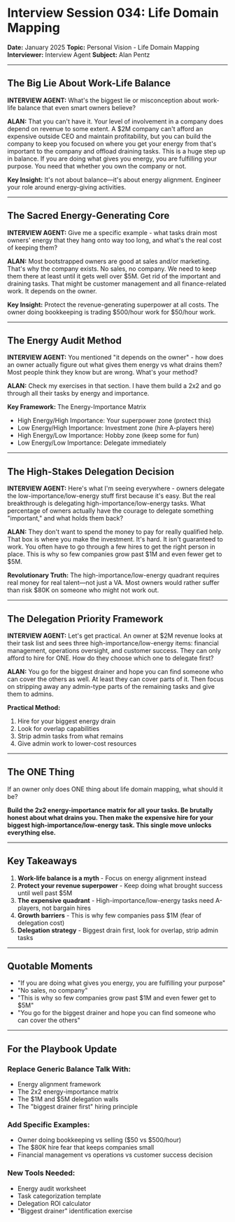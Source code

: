 # Interview Session 034: Life Domain Mapping

**Date:** January 2025
**Topic:** Personal Vision - Life Domain Mapping
**Interviewer:** Interview Agent
**Subject:** Alan Pentz

---

## The Big Lie About Work-Life Balance

**INTERVIEW AGENT:** What's the biggest lie or misconception about work-life balance that even smart owners believe?

**ALAN:** That you can't have it. Your level of involvement in a company does depend on revenue to some extent. A $2M company can't afford an expensive outside CEO and maintain profitability, but you can build the company to keep you focused on where you get your energy from that's important to the company and offload draining tasks. This is a huge step up in balance. If you are doing what gives you energy, you are fulfilling your purpose. You need that whether you own the company or not.

**Key Insight:** It's not about balance—it's about energy alignment. Engineer your role around energy-giving activities.

---

## The Sacred Energy-Generating Core

**INTERVIEW AGENT:** Give me a specific example - what tasks drain most owners' energy that they hang onto way too long, and what's the real cost of keeping them?

**ALAN:** Most bootstrapped owners are good at sales and/or marketing. That's why the company exists. No sales, no company. We need to keep them there at least until it gets well over $5M. Get rid of the important and draining tasks. That might be customer management and all finance-related work. It depends on the owner.

**Key Insight:** Protect the revenue-generating superpower at all costs. The owner doing bookkeeping is trading $500/hour work for $50/hour work.

---

## The Energy Audit Method

**INTERVIEW AGENT:** You mentioned "it depends on the owner" - how does an owner actually figure out what gives them energy vs what drains them? Most people think they know but are wrong. What's your method?

**ALAN:** Check my exercises in that section. I have them build a 2x2 and go through all their tasks by energy and importance.

**Key Framework:** The Energy-Importance Matrix
- High Energy/High Importance: Your superpower zone (protect this)
- Low Energy/High Importance: Investment zone (hire A-players here)
- High Energy/Low Importance: Hobby zone (keep some for fun)
- Low Energy/Low Importance: Delegate immediately

---

## The High-Stakes Delegation Decision

**INTERVIEW AGENT:** Here's what I'm seeing everywhere - owners delegate the low-importance/low-energy stuff first because it's easy. But the real breakthrough is delegating high-importance/low-energy tasks. What percentage of owners actually have the courage to delegate something "important," and what holds them back?

**ALAN:** They don't want to spend the money to pay for really qualified help. That box is where you make the investment. It's hard. It isn't guaranteed to work. You often have to go through a few hires to get the right person in place. This is why so few companies grow past $1M and even fewer get to $5M.

**Revolutionary Truth:** The high-importance/low-energy quadrant requires real money for real talent—not just a VA. Most owners would rather suffer than risk $80K on someone who might not work out.

---

## The Delegation Priority Framework

**INTERVIEW AGENT:** Let's get practical. An owner at $2M revenue looks at their task list and sees three high-importance/low-energy items: financial management, operations oversight, and customer success. They can only afford to hire for ONE. How do they choose which one to delegate first?

**ALAN:** You go for the biggest drainer and hope you can find someone who can cover the others as well. At least they can cover parts of it. Then focus on stripping away any admin-type parts of the remaining tasks and give them to admins.

**Practical Method:**
1. Hire for your biggest energy drain
2. Look for overlap capabilities 
3. Strip admin tasks from what remains
4. Give admin work to lower-cost resources

---

## The ONE Thing

If an owner only does ONE thing about life domain mapping, what should it be?

**Build the 2x2 energy-importance matrix for all your tasks. Be brutally honest about what drains you. Then make the expensive hire for your biggest high-importance/low-energy task. This single move unlocks everything else.**

---

## Key Takeaways

1. **Work-life balance is a myth** - Focus on energy alignment instead
2. **Protect your revenue superpower** - Keep doing what brought success until well past $5M
3. **The expensive quadrant** - High-importance/low-energy tasks need A-players, not bargain hires
4. **Growth barriers** - This is why few companies pass $1M (fear of delegation cost)
5. **Delegation strategy** - Biggest drain first, look for overlap, strip admin tasks

---

## Quotable Moments

- "If you are doing what gives you energy, you are fulfilling your purpose"
- "No sales, no company"
- "This is why so few companies grow past $1M and even fewer get to $5M"
- "You go for the biggest drainer and hope you can find someone who can cover the others"

---

## For the Playbook Update

### Replace Generic Balance Talk With:
- Energy alignment framework
- The 2x2 energy-importance matrix
- The $1M and $5M delegation walls
- The "biggest drainer first" hiring principle

### Add Specific Examples:
- Owner doing bookkeeping vs selling ($50 vs $500/hour)
- The $80K hire fear that keeps companies small
- Financial management vs operations vs customer success decision

### New Tools Needed:
- Energy audit worksheet
- Task categorization template
- Delegation ROI calculator
- "Biggest drainer" identification exercise